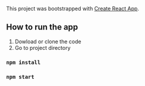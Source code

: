 This project was bootstrapped with [Create React App](https://github.com/facebook/create-react-app).

## How to run the app

1. Dowload or clone the code
2. Go to project directory

### `npm install`
### `npm start`

